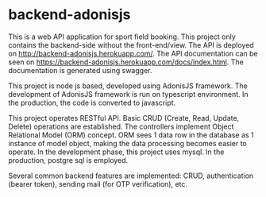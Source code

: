 # backend-adonisjs

This is a web API application for sport field booking. This project only contains the backend-side without the front-end/view. The API is deployed on http://backend-adonisjs.herokuapp.com/. The API documentation can be seen on https://backend-adonisjs.herokuapp.com/docs/index.html. The documentation is generated using swagger.

This project is node js based, developed using AdonisJS framework. The development of AdonisJS framework is run on typescript environment. In the production, the code is converted to javascript. 

This project operates RESTful API. Basic CRUD (Create, Read, Update, Delete) operations are established. The controllers implement Object Relational Model (ORM) concept. ORM sees 1 data row in the database as 1 instance of model object, making the data processing becomes easier to operate. In the development phase, this project uses mysql. In the production, postgre sql is employed.

Several common backend features are implemented: CRUD, authentication (bearer token), sending mail (for OTP verification), etc.
